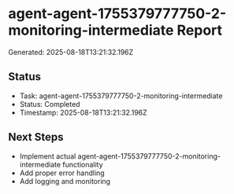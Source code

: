 # agent-agent-1755379777750-2-monitoring-intermediate Report

Generated: 2025-08-18T13:21:32.196Z

## Status
- Task: agent-agent-1755379777750-2-monitoring-intermediate
- Status: Completed
- Timestamp: 2025-08-18T13:21:32.196Z

## Next Steps
- Implement actual agent-agent-1755379777750-2-monitoring-intermediate functionality
- Add proper error handling
- Add logging and monitoring
